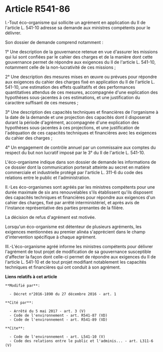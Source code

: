 # Article R541-86

I.-Tout éco-organisme qui sollicite un agrément en application du II de l'article L. 541-10 adresse sa demande aux ministres
compétents pour le délivrer. 

Son dossier de demande comprend notamment : 

1° Une description de la gouvernance retenue en vue d'assurer les missions qui lui sont confiées par le cahier des charges et
de la manière dont cette gouvernance permet de répondre aux exigences du II de l'article L. 541-10, notamment celle de la
non-lucrativité de ces missions ; 

2° Une description des mesures mises en œuvre ou prévues pour répondre aux exigences du cahier des charges fixé en
application du II de l'article L. 541-10, une estimation des effets qualitatifs et des performances quantitatives attendus de
ces mesures, accompagnée d'une explication des hypothèses sous-jacentes à ces estimations, et une justification du caractère
suffisant de ces mesures ; 

3° Une description des capacités techniques et financières de l'organisme à la date de la demande et une projection des
capacités dont il disposerait durant la période d'agrément, accompagnée d'une explication des hypothèses sous-jacentes à ces
projections, et une justification de l'adéquation de ces capacités techniques et financières avec les exigences du cahier des
charges ; 

4° Un engagement de contrôle annuel par un commissaire aux comptes du respect du but non lucratif imposé par le 3° du II de
l'article L. 541-10. 

L'éco-organisme indique dans son dossier de demande les informations de ce dossier dont la communication porterait atteinte
au secret en matière commerciale et industrielle protégé par l'article L. 311-6 du code des relations entre le public et
l'administration. 

II.-Les éco-organismes sont agréés par les ministres compétents pour une durée maximale de six ans renouvelables s'ils
établissent qu'ils disposent des capacités techniques et financières pour répondre aux exigences d'un cahier des charges,
fixé par arrêté interministériel, et après avis de l'instance représentative des parties prenantes de la filière. 

La décision de refus d'agrément est motivée. 

Lorsqu'un éco-organisme est détenteur de plusieurs agréments, les exigences mentionnées au premier alinéa s'apprécient dans
le champ d'intervention spécifique à chaque agrément. 

III.-L'éco-organisme agréé informe les ministres compétents pour délivrer l'agrément de tout projet de modification de sa
gouvernance susceptible d'affecter la façon dont celle-ci permet de répondre aux exigences du II de l'article L. 541-10 et de
tout projet modifiant notablement les capacités techniques et financières qui ont conduit à son agrément.

**Liens relatifs à cet article**

	**Modifié par**:

	  - Décret n°2016-1890 du 27 décembre 2016 - art. 1

	**Cité par**:

	  - Arrêté du 5 mai 2017 - art. 3 (V)
	  - Code de l'environnement - art. R541-87 (VD)
	  - Code de l'environnement - art. R541-89 (VD)

	**Cite**:

	  - Code de l'environnement - art. L541-10 (V)
	  - Code des relations entre le public et l'adminis... - art. L311-6 (V)
